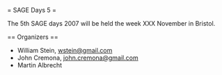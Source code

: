 = SAGE Days 5 =

The 5th SAGE days 2007 will be held the week XXX November in Bristol.

== Organizers ==

 * William Stein, wstein@gmail.com
 * John Cremona, john.cremona@gmail.com
 * Martin Albrecht
